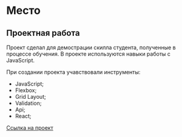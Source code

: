 # Место
## Проектная работа
Проект сделал для демострации скилла студента, полученные в процессе обучения. В проекте используются навыки работы с JavaScript. 

При создании проекта учавствовали инструменты:
* JavaScript;
* Flexbox;
* Grid Layout;
* Validation;
* Api;
* React;

[Ссылка на проект](https://greysamson95.github.io/mesto-react/index.html)